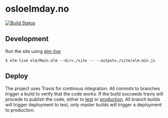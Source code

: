 # osloelmday.no
[![Build Status](https://travis-ci.org/elm-oslo/webpage.svg?branch=master)](https://travis-ci.org/elm-oslo/webpage)

## Development

Run the site using [elm-live](https://github.com/tomekwi/elm-live)

```shell
$ elm-live elm/Main.elm --dir=./site -- --output=./site/elm.min.js
```

## Deploy

The project uses Travis for continous integration. All commits to branches trigger a build to verify that the code works. If the build succeeds travis will procede to publish the code, either to [test](https://test.osloelmday.no/) or [production](https://osloelmday.no/). All branch builds will trigger deployment to test, only master builds will trigger a deployment to production. 
